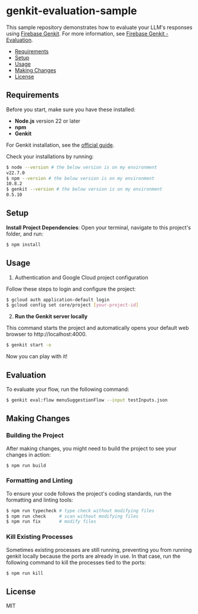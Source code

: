 # genkit-evaluation-sample

This sample repository demonstrates how to evaluate your LLM's responses using [Firebase Genkit](https://firebase.google.com/docs/genkit). For more information, see [Firebase Genkit - Evaluation](https://firebase.google.com/docs/genkit/evaluation).

- [Requirements](#requirements)
- [Setup](#setup)
- [Usage](#usage)
- [Making Changes](#making-changes)
- [License](#license)

## Requirements

Before you start, make sure you have these installed:

- **Node.js** version 22 or later
- **npm**
- **Genkit**

For Genkit installation, see the [official guide](https://firebase.google.com/docs/genkit/get-started).

Check your installations by running:

```bash
$ node --version # the below version is on my environment
v22.7.0
$ npm --version # the below version is on my environment
10.8.2
$ genkit --version # the below version is on my environment
0.5.10
```

## Setup

**Install Project Dependencies**: Open your terminal, navigate to this project's folder, and run:

```bash
$ npm install
```

## Usage

1. Authentication and Google Cloud project configuration

Follow these steps to login and configure the project:

```bash
$ gcloud auth application-default login
$ gcloud config set core/project [your-project-id]
```

2. **Run the Genkit server locally**

This command starts the project and automatically opens your default web browser to http://localhost:4000.

```bash
$ genkit start -o
```

Now you can play with it!

## Evaluation

To evaluate your flow, run the following command:

```bash
$ genkit eval:flow menuSuggestionFlow --input testInputs.json
```

## Making Changes

### Building the Project

After making changes, you might need to build the project to see your changes in action:

```bash
$ npm run build
```

### Formatting and Linting

To ensure your code follows the project's coding standards, run the formatting and linting tools:

```bash
$ npm run typecheck # type check without modifying files
$ npm run check     # scan without modifying files
$ npm run fix       # modify files
```

### Kill Existing Processes

Sometimes existing processes are still running, preventing you from running genkit locally because the ports are already in use. In that case, run the following command to kill the processes tied to the ports:

```bash
$ npm run kill
```

## License

MIT
